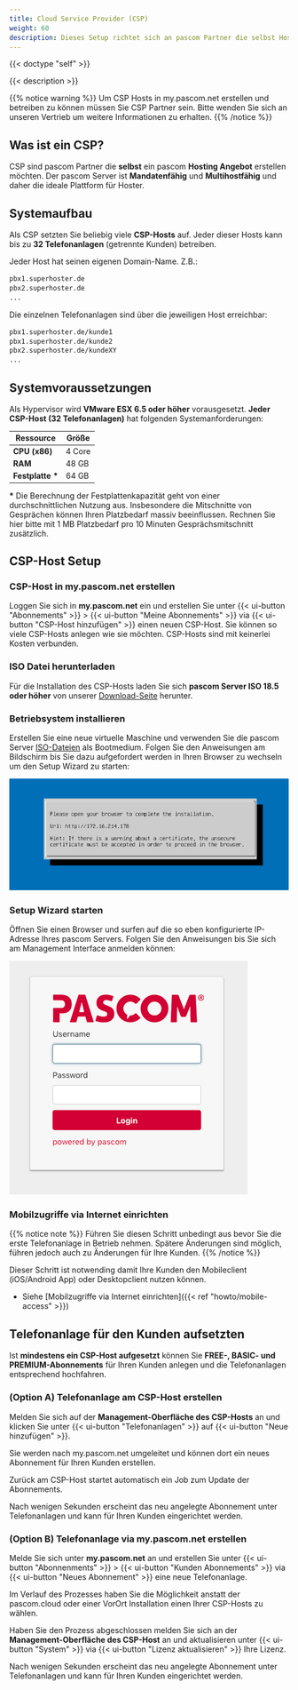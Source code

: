 ```yaml
---
title: Cloud Service Provider (CSP)
weight: 60
description: Dieses Setup richtet sich an pascom Partner die selbst Hosting Anbieter sind
---
```


{{< doctype "self" >}}
 
{{< description >}}


{{% notice warning %}}
Um CSP Hosts in my.pascom.net erstellen und betreiben zu können müssen Sie CSP Partner sein. Bitte wenden Sie sich an unseren Vertrieb um weitere Informationen zu erhalten. 
{{% /notice %}}

## Was ist ein CSP?

CSP sind pascom Partner die **selbst** ein pascom **Hosting Angebot** erstellen möchten. Der pascom Server ist **Mandatenfähig** und **Multihostfähig** und daher die ideale Plattform für Hoster.

## Systemaufbau

Als CSP setzten Sie beliebig viele **CSP-Hosts** auf. Jeder dieser Hosts kann bis zu **32 Telefonanlagen** (getrennte Kunden) betreiben.  

Jeder Host hat seinen eigenen Domain-Name. Z.B.:

```bash
pbx1.superhoster.de
pbx2.superhoster.de
...
```

Die einzelnen Telefonanlagen sind über die jeweiligen Host erreichbar: 

```bash
pbx1.superhoster.de/kunde1
pbx1.superhoster.de/kunde2
pbx2.superhoster.de/kundeXY
...
```

## Systemvoraussetzungen

Als Hypervisor wird **VMware ESX 6.5 oder höher** vorausgesetzt. **Jeder CSP-Host (32 Telefonanlagen)** hat folgenden Systemanforderungen:

| Ressource | Größe |
|---|---|
|**CPU (x86)**|4 Core|
|**RAM**|48 GB|
|**Festplatte \***|64 GB|

**\*** Die Berechnung der Festplattenkapazität geht von einer durchschnittlichen Nutzung aus. Insbesondere die Mitschnitte von Gesprächen können Ihren Platzbedarf massiv beeinflussen. Rechnen Sie hier bitte mit 1 MB Platzbedarf pro 10 Minuten Gesprächsmitschnitt zusätzlich.  

## CSP-Host Setup

### CSP-Host in my.pascom.net erstellen

Loggen Sie sich in **my.pascom.net** ein und erstellen Sie unter {{< ui-button "Abonnements" >}} > {{< ui-button "Meine Abonnements" >}} via {{< ui-button "CSP-Host hinzufügen" >}} einen neuen CSP-Host. Sie können so viele CSP-Hosts anlegen wie sie möchten. CSP-Hosts sind mit keinerlei Kosten verbunden.

### ISO Datei herunterladen

Für die Installation des CSP-Hosts laden Sie sich **pascom Server ISO 18.5 oder höher** von unserer [Download-Seite](https://www.pascom.net/de/downloads/) herunter.

### Betriebsystem installieren

Erstellen Sie eine neue virtuelle Maschine und verwenden Sie die pascom Server [ISO-Dateien](https://www.pascom.net/de/downloads/) als Bootmedium. Folgen Sie den Anweisungen am Bildschirm bis Sie dazu aufgefordert werden in Ihren Browser zu wechseln um den Setup Wizard zu starten:

![Betriebssystem installieren](tui.png)

### Setup Wizard starten

Öffnen Sie einen Browser und surfen auf die so eben konfigurierte IP-Adresse Ihres pascom Servers. Folgen Sie den Anweisungen bis Sie sich am Management Interface anmelden können:

![pascom Server Management](management.png)

### Mobilzugriffe via Internet einrichten 

{{% notice note %}}
Führen Sie diesen Schritt unbedingt aus bevor Sie die erste Telefonanlage in Betrieb nehmen. Spätere Änderungen sind möglich, führen jedoch auch zu Änderungen für Ihre Kunden.
{{% /notice %}}

Dieser Schritt ist notwending damit Ihre Kunden den Mobileclient (iOS/Android App) oder Desktopclient nutzen können. 

 * Siehe [Mobilzugriffe via Internet einrichten]({{< ref "howto/mobile-access" >}})


## Telefonanlage für den Kunden aufsetzten

Ist **mindestens ein CSP-Host aufgesetzt** können Sie **FREE-, BASIC- und PREMIUM-Abonnements** für Ihren Kunden anlegen und die Telefonanlagen entsprechend hochfahren. 

### (Option A) Telefonanlage am CSP-Host erstellen 

Melden Sie sich auf der **Management-Oberfläche des CSP-Hosts** an und klicken Sie unter {{< ui-button "Telefonanlagen" >}} auf {{< ui-button "Neue hinzufügen" >}}. 

Sie werden nach my.pascom.net umgeleitet und können dort ein neues Abonnement für Ihren Kunden erstellen.

Zurück am CSP-Host startet automatisch ein Job zum Update der Abonnements.

Nach wenigen Sekunden erscheint das neu angelegte Abonnement unter Telefonanlagen und kann für Ihren Kunden eingerichtet werden.


### (Option B) Telefonanlage via my.pascom.net erstellen

Melde Sie sich unter **my.pascom.net** an und erstellen Sie unter {{< ui-button "Abonnenments" >}} > {{< ui-button "Kunden Abonnements" >}} via {{< ui-button "Neues Abonnement" >}} eine neue Telefonanlage.

Im Verlauf des Prozesses haben Sie die Möglichkeit anstatt der pascom.cloud oder einer VorOrt Installation einen Ihrer CSP-Hosts zu wählen.

Haben Sie den Prozess abgeschlossen melden Sie sich an der **Management-Oberfläche des CSP-Host** an und aktualisieren unter {{< ui-button "System" >}} via {{< ui-button "Lizenz aktualisieren" >}} Ihre Lizenz.

Nach wenigen Sekunden erscheint das neu angelegte Abonnement unter Telefonanlagen und kann für Ihren Kunden eingerichtet werden.





